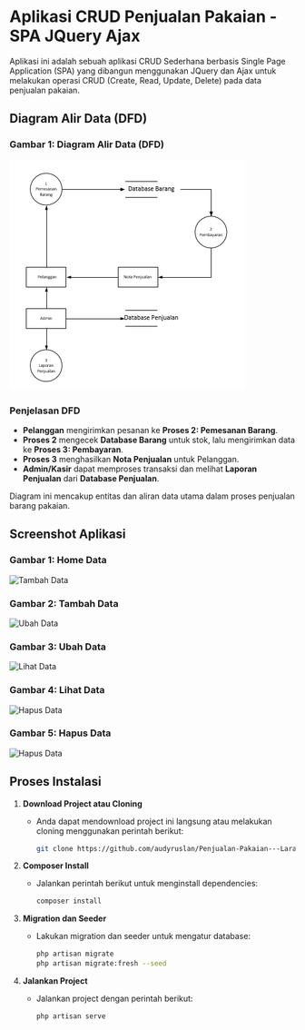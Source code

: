 # Aplikasi CRUD Penjualan Pakaian - SPA JQuery Ajax

Aplikasi ini adalah sebuah aplikasi CRUD Sederhana berbasis Single Page Application (SPA) yang dibangun menggunakan JQuery dan Ajax untuk melakukan operasi CRUD (Create, Read, Update, Delete) pada data penjualan pakaian.

## Diagram Alir Data (DFD)

### Gambar 1: Diagram Alir Data (DFD)

![DFD](public/image/dfd.png)

### Penjelasan DFD

- **Pelanggan** mengirimkan pesanan ke **Proses 2: Pemesanan Barang**.
- **Proses 2** mengecek **Database Barang** untuk stok, lalu mengirimkan data ke **Proses 3: Pembayaran**.
- **Proses 3** menghasilkan **Nota Penjualan** untuk Pelanggan.
- **Admin/Kasir** dapat memproses transaksi dan melihat **Laporan Penjualan** dari **Database Penjualan**.

Diagram ini mencakup entitas dan aliran data utama dalam proses penjualan barang pakaian.

## Screenshot Aplikasi

### Gambar 1: Home Data
![Tambah Data](public/image/home.png)

### Gambar 2: Tambah Data
![Ubah Data](public/image/add.png)

### Gambar 3: Ubah Data
![Lihat Data](public/image/edit.png)

### Gambar 4: Lihat Data
![Hapus Data](public/image/read.png)

### Gambar 5: Hapus Data
![Hapus Data](public/image/delete.png)

## Proses Instalasi

1. **Download Project atau Cloning**
   - Anda dapat mendownload project ini langsung atau melakukan cloning menggunakan perintah berikut:
     ```bash
     git clone https://github.com/audyruslan/Penjualan-Pakaian---Laravel-SPA-JQuery-Ajax.git
     ```

2. **Composer Install**
   - Jalankan perintah berikut untuk menginstall dependencies:
     ```bash
     composer install
     ```

3. **Migration dan Seeder**
   - Lakukan migration dan seeder untuk mengatur database:
     ```bash
     php artisan migrate
     php artisan migrate:fresh --seed
     ```

4. **Jalankan Project**
   - Jalankan project dengan perintah berikut:
     ```bash
     php artisan serve
     ```
